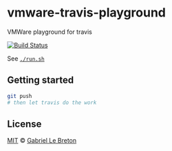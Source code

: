 # vmware-travis-playground

VMWare playground for travis

[![Build Status](https://travis-ci.com/gableroux/vmware-travis-playground.svg?branch=master)](https://travis-ci.com/GabLeRoux/vmware-travis-playground)

See [`./run.sh`](./run.sh)

## Getting started

```bash
git push
# then let travis do the work
```

## License

[MIT](LICENSE.md) © [Gabriel Le Breton](https://gableroux.com)
